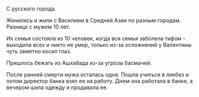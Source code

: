 С русского города.

Женились и жили с Василием в Средней Азии по разным городам.
Разница с мужем 10 лет. 

Их семья состояла из 10 человек, когда вся семья заболела тифом - выходила всех и никто не умер, только из-за осложнений у Валентины чуть заметно косил глаз.  

Пришлось бежать из Ашхабада из-за угрозы басмачей.

После ранней смерти мужа осталась одна. Пошла учиться в ликбез и потом директор банка взял ее на работу.
Днем она работала в банке, а вечером шила одежду и продавала ее.